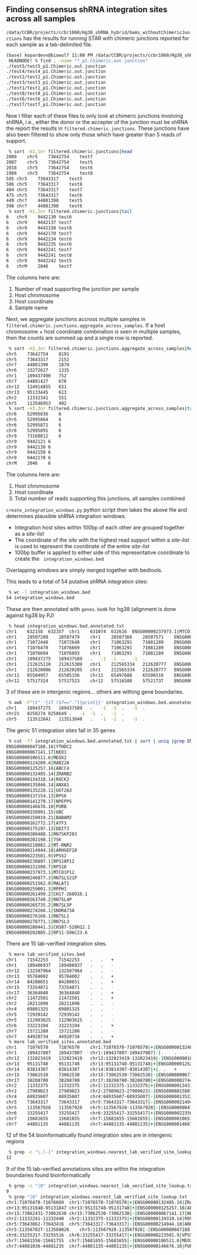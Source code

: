 ## Finding consensus shRNA integration sites across all samples

`/data/CCBR/projects/ccbr1060/Hg38_shRNA_hybrid/bams_withoutChimericJunctions` has the results for running STAR with chimeric junctions reported for each sample as a tab-delimited file.

```bash
(base) kopardevn@biowulf 11:00 PM /data/CCBR/projects/ccbr1060/Hg38_shRNA_hybrid/bams_withoutChimericJunctions
 HEADNODE! % find . -name "*_p1.Chimeric.out.junction"
./test5/test5_p1.Chimeric.out.junction
./test4/test4_p1.Chimeric.out.junction
./test2/test2_p1.Chimeric.out.junction
./test3/test3_p1.Chimeric.out.junction
./test1/test1_p1.Chimeric.out.junction
./test8/test8_p1.Chimeric.out.junction
./test6/test6_p1.Chimeric.out.junction
./test7/test7_p1.Chimeric.out.junction
```

Now I filter each of these files to only look at chimeric junctions involving shRNA, i.e., either the donor or the accepter of the junction must be shRNA the report the results in `filtered.chimeric.junctions`. These junctions have also been filtered to show only those which have greater than 5 reads of support.

```bash
 % sort -k1,1nr filtered.chimeric.junctions|head
2089	chr5	73642754	test7
2087	chr5	73642754	test5
2018	chr5	73642754	test6
1908	chr5	73642754	test8
585	chr5	73643317	test5
506	chr5	73643317	test8
484	chr5	73643317	test7
475	chr5	73643317	test6
449	chr7	44881390	test5
398	chr7	44881390	test6
 % sort -k1,1nr filtered.chimeric.junctions|tail
6	chr9	9442130	test6
6	chr9	9442137	test7
6	chr9	9442158	test8
6	chr9	9442170	test7
6	chr9	9442234	test6
6	chr9	9442235	test6
6	chr9	9442241	test7
6	chr9	9442241	test8
6	chr9	9442242	test5
6	chrM	2046	test7
```

The columns here are:

1. Number of read supporting the junction per sample
2. Host chromosome
3. Host coordinate
4. Sample name

Next, we aggregate junctions accross multiple samples in `filtered.chimeric.junctions.aggregate_across_samples`. If a host chromosome + host coordinate combination is seen in multiple samples, then the counts are summed up and a single row is reported.

```bash
 % sort -k3,3nr filtered.chimeric.junctions.aggregate_across_samples|head
chr5	73642754	8191
chr5	73643317	2152
chr7	44881390	1870
chr6	33272627	1335
chr1	189437490	752
chr7	44881427	670
chr12	124914855	631
chr13	95133445	613
chr2	11332341	551
chr5	113546953	492
 % sort -k3,3nr filtered.chimeric.junctions.aggregate_across_samples|tail
chr6	52995836	6
chr6	52995864	6
chr6	52995871	6
chr6	52995891	6
chr9	73160812	6
chr9	9442121	6
chr9	9442130	6
chr9	9442158	6
chr9	9442170	6
chrM	2046	6
```

The columns here are:

1. Host chromosome
2. Host coordinate
3. Total number of reads supporting this junctions, all samples combined

`create_integration_windows.py` python script then takes the above file and determines plausible shRNA integration windows.

* Integration host sites within 100bp of each other are grouped together as a _site-list_
* The coordinate of the _site_ with the highest read support within a _site-list_ is used to represent the coordinate of the entire _site-list_
* 100bp buffer is applied to either side of this representative coordinate to create the ` integration_windows.bed` 

Overlapping windows are simply merged together with bedtools.

This leads to a total of 54 putative shRNA integration sites:

```bash
 % wc -l integration_windows.bed
54 integration_windows.bed
```

These are then annotated with `genes.bed6` for hg38 (alignment is done against hg38 by PJ)

```bash
 % head integration_windows.bed.annotated.txt
chr1	632158	632357	chr1	631074	632616	ENSG00000237973.1|MTCO1P12	.	+
chr1	28507280	28507479	chr1	28507366	28507571	ENSG00000274266.1|SNORA73A	.	+
chr1	71072449	71072648	chr1	71063291	71081289	ENSG00000132485.14|ZRANB2	.	-
chr1	71076470	71076669	chr1	71063291	71081289	ENSG00000132485.14|ZRANB2	.	-
chr1	71076694	71076893	chr1	71063291	71081289	ENSG00000132485.14|ZRANB2	.	-
chr1	189437275	189437589	.	-1	-1	.	-1	.
chr1	212615110	212615309	chr1	212565334	212620777	ENSG00000162772.17|ATF3	.	+
chr1	212620006	212620205	chr1	212565334	212620777	ENSG00000162772.17|ATF3	.	+
chr11	65504957	65505156	chr11	65497688	65506516	ENSG00000251562.8|MALAT1	.	+
chr12	57517324	57517523	chr12	57516588	57521737	ENSG00000175197.13|DDIT3	.	-
```

3 of these are in intergenic regions... others are withing gene boundaries.

```bash
 % awk -F"\t" '{if ($7=="."){print}}' integration_windows.bed.annotated.txt
chr1	189437275	189437589	.	-1	-1	.	-1	.
chr21	8258274	8258649	.	-1	-1	.	-1	.
chr5	113512841	113513040	.	-1	-1	.	-1	.
```

The genic 51 integration sites fall in 35 genes

```bash
 % cut -f7 integration_windows.bed.annotated.txt | sort | uniq |grep ENS
ENSG00000047188.16|YTHDC2
ENSG00000067141.17|NEO1
ENSG00000106511.6|MEOX2
ENSG00000124209.4|RAB22A
ENSG00000125257.16|ABCC4
ENSG00000132485.14|ZRANB2
ENSG00000134318.14|ROCK2
ENSG00000135046.14|ANXA1
ENSG00000135220.11|UGT2A3
ENSG00000137154.13|RPS6
ENSG00000141279.17|NPEPPS
ENSG00000146676.10|PURB
ENSG00000150991.15|UBC
ENSG00000158019.21|BABAM2
ENSG00000162772.17|ATF3
ENSG00000175197.13|DDIT3
ENSG00000200488.1|RN7SKP203
ENSG00000202198.1|7SK
ENSG00000210082.2|MT-RNR2
ENSG00000214944.10|ARHGEF28
ENSG00000223501.9|VPS52
ENSG00000230897.1|RPS18P12
ENSG00000231500.7|RPS18
ENSG00000237973.1|MTCO1P12
ENSG00000240877.3|RN7SL521P
ENSG00000251562.8|MALAT1
ENSG00000259001.3|RPPH1
ENSG00000261499.2|CH17-260O16.1
ENSG00000263740.2|RN7SL4P
ENSG00000265735.2|RN7SL5P
ENSG00000274266.1|SNORA73A
ENSG00000276168.1|RN7SL1
ENSG00000278771.1|RN7SL3
ENSG00000280441.3|CH507-528H12.1
ENSG00000282885.2|RP11-596C23.6
```

There are 15 lab-verified integration sites.

```bash
 % more lab_verified_sites.bed
chr1	71542253	71542253	.	.	+
chr1	189406937	189406937	.	.	-
chr12	132507964	132507964	.	.	-
chr13	95784002	95784002	.	.	+
chr14	84280651	84280651	.	.	+
chr15	73354871	73354871	.	.	-
chr17	36364840	36364840	.	.	+
chr2	11472501	11472501	.	.	+
chr2	28211890	28211890	.	.	-
chr4	69801325	69801325	.	.	-
chr5	72939142	72939142	.	.	-
chr5	112903625	112903625	.	.	-
chr6	33223194	33223194	.	.	+
chr7	15721280	15721280	.	.	-
chr7	44920734	44920734	.	.	+
 % more lab_verified_sites.annotated.bed
chr1	71076570	71076570	chr1:71076570-71076570|+|ENSG00000132485.14|ZRANB2	.	+
chr1	189437807	189437807	chr1:189437807-189437807|-|.	.	-
chr12	132023419	132023419	chr12:132023419-132023419|-|ENSG00000183495.14|EP400	.	-
chr13	95131748	95131748	chr13:95131748-95131748|+|ENSG00000125257.16|ABCC4	.	+
chr14	83814307	83814307	chr14:83814307-83814307|+|.	.	+
chr15	73062530	73062530	chr15:73062530-73062530|-|ENSG00000067141.17|NEO1	.	-
chr17	38208780	38208780	chr17:38208780-38208780|+|ENSG00000274487.2|NPEPPSP1	.	+
chr2	11332375	11332375	chr2:11332375-11332375|+|ENSG00000134318.14|ROCK2	.	+
chr2	27989023	27989023	chr2:27989023-27989023|-|ENSG00000158019.21|BABAM2	.	-
chr4	68935607	68935607	chr4:68935607-68935607|-|ENSG00000135220.11|UGT2A3	.	-
chr5	73643317	73643317	chr5:73643317-73643317|-|ENSG00000214944.10|ARHGEF28	.	-
chr5	113567928	113567928	chr5:113567928-113567928|-|ENSG00000047188.16|YTHDC2	.	-
chr6	33255417	33255417	chr6:33255417-33255417|+|ENSG00000223501.9|VPS52	.	+
chr7	15681655	15681655	chr7:15681655-15681655|-|ENSG00000106511.6|MEOX2	.	-
chr7	44881135	44881135	chr7:44881135-44881135|+|ENSG00000146676.10|PURB	.	+
```

12 of the 54 bioinformatically found integration sites are in intergenic regions

```bash
 % grep -c "\.|-1" integration_windows.nearest_lab_verified_site_lookup.txt
12
```

9 of the 15 lab-verified annotations sites are within the integration boundaries found bioinformatically

```bash
 % grep -c "|0" integration_windows.nearest_lab_verified_site_lookup.txt
9
 % grep "|0" integration_windows.nearest_lab_verified_site_lookup.txt
chr1:71076470-71076669	chr1:71076570-71076570|+|ENSG00000132485.14|ZRANB2|0
chr13:95131648-95131847	chr13:95131748-95131748|+|ENSG00000125257.16|ABCC4|0
chr15:73062431-73062630	chr15:73062530-73062530|-|ENSG00000067141.17|NEO1|0
chr2:11332241-11332440	chr2:11332375-11332375|+|ENSG00000134318.14|ROCK2|0
chr5:73643062-73643416	chr5:73643317-73643317|-|ENSG00000214944.10|ARHGEF28|0
chr5:113567827-113568026	chr5:113567928-113567928|-|ENSG00000047188.16|YTHDC2|0
chr6:33255317-33255516	chr6:33255417-33255417|+|ENSG00000223501.9|VPS52|0
chr7:15681556-15681755	chr7:15681655-15681655|-|ENSG00000106511.6|MEOX2|0
chr7:44881036-44881235	chr7:44881135-44881135|+|ENSG00000146676.10|PURB|0
```

